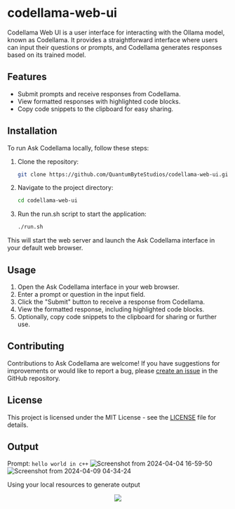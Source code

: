 # codellama-web-ui
Codellama Web UI is a user interface for interacting with the Ollama model, known as Codellama. It provides a straightforward interface where users can input their questions or prompts, and Codellama generates responses based on its trained model.

## Features

- Submit prompts and receive responses from Codellama.
- View formatted responses with highlighted code blocks.
- Copy code snippets to the clipboard for easy sharing.

## Installation

To run Ask Codellama locally, follow these steps:

1. Clone the repository:

    ```bash
    git clone https://github.com/QuantumByteStudios/codellama-web-ui.git
    ```

2. Navigate to the project directory:

    ```bash
    cd codellama-web-ui
    ```

3.  Run the run.sh script to start the application:

    ```bash
    ./run.sh
    ```

This will start the web server and launch the Ask Codellama interface in your default web browser.


## Usage

1. Open the Ask Codellama interface in your web browser.
2. Enter a prompt or question in the input field.
3. Click the "Submit" button to receive a response from Codellama.
4. View the formatted response, including highlighted code blocks.
5. Optionally, copy code snippets to the clipboard for sharing or further use.

## Contributing

Contributions to Ask Codellama are welcome! If you have suggestions for improvements or would like to report a bug, please [create an issue](https://github.com/QuantumByteStudios/codellama-web-ui/issues) in the GitHub repository.

## License

This project is licensed under the MIT License - see the [LICENSE](LICENSE) file for details.

## Output

Prompt: `hello world in c++`
![Screenshot from 2024-04-04 16-59-50](https://github.com/QuantumByteStudios/codellama-web-ui/assets/81068582/cf09c3fc-752f-495b-9d3a-c539bcfdcb3c)
![Screenshot from 2024-04-09 04-34-24](https://github.com/QuantumByteStudios/codellama-web-ui/assets/81068582/553d3e59-998b-4fff-b683-5ad54c2ab8d5)

Using your local resources to generate output
<p align="center">
<img src="https://github.com/QuantumByteStudios/codellama-web-ui/assets/81068582/7bf4184d-e39a-4f13-9a4b-3b95c69d3d69">
</p>
